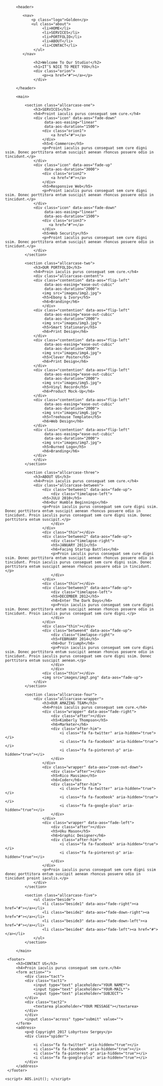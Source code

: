 <!DOCTYPE html>
<html>
<head>
    <meta charset="UTF-8">
    <title>Golden</title>
    <link rel="icon" type="image/x-icon" href="images/gold.ico"/>
    <link rel="stylesheet" href="styles/styles.css">
    <link rel="stylesheet" href="styles/stylename.css">
    <link rel="stylesheet" href="styles/font-awesome.min.css">
    <link rel="stylesheet" href="icon/css/font-awesome.min.css">
    <link rel="stylesheet" href="aos-master/dist/aos.css">
    <script src="aos-master/dist/aos.js"></script>

</head>
<body>
   
         <header>

            <nav>
                <p class="logo">Golden</p>
                <ul class="about">
                     <li>HOME</li>
                     <li>SERVICES</li>
                     <li>PORTFOLIO</li>
                     <li>ABOUT</li>
                     <li>CONTACT</li>
                 </ul>
            </nav>

                 <h2>Welcome To Our Studio!</h2>
                 <h1>IT’S NICE TO MEET YOU</h1>
                 <div class="orion">
                     <p><a href="#"></a></p>
                 </div>

         </header>

         <main>

             <section class="allcarcase-one">
                 <h3>SERVICES</h3>
                 <h4>Proint iaculis purus conseguat sem cure.</h4>
                 <div class="icon" data-aos="fade-down"
                      data-aos-easing="linear"
                      data-aos-duration="1500">
                     <div class="orion1">
                         <a href="#"></a>
                     </div>
                     <h5>E-Commerce</h5>
                     <p>Proint iaculis purus conseguat sem cure digni ssim. Donec porttitora entum suscipit aenean rhoncus posuere odio in tincidunt.</p>
                 </div>
                 <div class="icon" data-aos="fade-up"
                      data-aos-duration="3000">
                     <div class="orion2">
                         <a href="#"></a>
                     </div>
                     <h5>Responsive Web</h5>
                     <p>Proint iaculis purus conseguat sem cure digni ssim. Donec porttitora entum suscipit aenean rhoncus posuere odio in tincidunt.</p>
                 </div>
                 <div class="icon" data-aos="fade-down"
                      data-aos-easing="linear"
                      data-aos-duration="1500">
                     <div class="orion3">
                        <a href="#"></a>
                     </div>
                     <h5>Web Security</h5>
                     <p>Proint iaculis purus conseguat sem cure digni ssim. Donec porttitora entum suscipit aenean rhoncus posuere odio in tincidunt.</p>
                 </div>
             </section>

             <section class="allcarcase-two">
                 <h3>OUR PORTFOLIO</h3>
                 <h4>Proin iaculis purus conseguat sem cure.</h4>
                 <div class="allcarcase-content">
                 <div class="contention" data-aos="flip-left"
                      data-aos-easing="ease-out-cubic"
                      data-aos-duration="2000">
                     <img src="images/img2.jpg">
                     <h5>Ebony & Ivory</h5>
                     <h6>Branding</h6>
                     </div>
                 <div class="contention" data-aos="flip-left"
                      data-aos-easing="ease-out-cubic"
                      data-aos-duration="2000">
                     <img src="images/img3.jpg">
                     <h5>Smart Stationary</h5>
                     <h6>Print Design</h6>
                 </div>
                 <div class="contention" data-aos="flip-left"
                      data-aos-easing="ease-out-cubic"
                      data-aos-duration="2000">
                     <img src="images/img4.jpg">
                     <h5>Clever Poster</h5>
                     <h6>Print Design</h6>
                 </div>
                 <div class="contention" data-aos="flip-left"
                      data-aos-easing="ease-out-cubic"
                      data-aos-duration="2000">
                     <img src="images/img5.jpg">
                     <h5>Vinyl Record</h5>
                     <h6>Product Mock-Up</h6>
                 </div>
                 <div class="contention" data-aos="flip-left"
                      data-aos-easing="ease-out-cubic"
                      data-aos-duration="2000">
                     <img src="images/img6.jpg">
                     <h5>Treehouse Template</h5>
                     <h6>Web Design</h6>
                 </div>
                 <div class="contention" data-aos="flip-left"
                      data-aos-easing="ease-out-cubic"
                      data-aos-duration="2000">
                     <img src="images/img7.jpg">
                     <h5>Burned Logo</h5>
                     <h6>Branding</h6>
                 </div>
                 </div>
             </section>

             <section class="allcarcase-three">
                 <h3>ABOUT US</h3>
                 <h4>Proin iaculis purus conseguat sem cure.</h4>
                 <div class="allcarcase-between">
                     <div class="between1" data-aos="fade-up">
                         <div class="timelapse-left">
                     <h5>JULU 2010</h5>
                     <h6>Our Humble Beginnings</h6>
                     <p>Proin iaculis purus conseguat sem cure digni ssim. Donec porttitora entum suscipit aenean rhoncus posuere odio in tincidunt. Proin iaculis purus conseguat sem cure digni ssim. Donec porttitora entum suscipit.</p>
                         </div>
                     </div>
                     <div class="thin"></div>
                     <div class="between2" data-aos="fade-up">
                         <div class="timelapse-right">
                         <h5>JANUARY 2011</h5>
                         <h6>Facing Startup Battles</h6>
                         <p>Proin iaculis purus conseguat sem cure digni ssim. Donec porttitora entum suscipit aenean rhoncus posuere odio in tincidunt. Proin iaculis purus conseguat sem cure digni ssim. Donec porttitora entum suscipit aenean rhoncus posuere odio in tincidunt.</p>
                         </div>
                     </div>
                     <div class="thin"></div>
                     <div class="between3" data-aos="fade-up">
                         <div class="timelapse-left">
                         <h5>DECEMBER 2012</h5>
                         <h6>Enter The Dark Days</h6>
                         <p>Proin iaculis purus conseguat sem cure digni ssim. Donec porttitora entum suscipit aenean rhoncus posuere odio in tincidunt. Proin iaculis purus conseguat sem cure digni.</p>
                         </div>
                     </div>
                     <div class="thin"></div>
                     <div class="between4" data-aos="fade-up">
                         <div class="timelapse-right">
                         <h5>FEBRUARY 2014</h5>
                         <h6>Our Triumph</h6>
                         <p>Proin iaculis purus conseguat sem cure digni ssim. Donec porttitora entum suscipit aenean rhoncus posuere odio in tincidunt. Proin iaculis purus conseguat sem cure digni ssim. Donec porttitora entum suscipit aenean.</p>
                         </div>
                         </div>
                     <div class="thin"></div>
                     <img src="images/img7.png" data-aos="fade-up">
                 </div>
             </section>

             <section class="allcarcase-four">
                 <div class="allcarcase-wrapper">
                     <h3>OUR AMAZING TEAM</h3>
                     <h4>Proin iaculis purus conseguat sem cure.</h4>
                     <div class="wrapper" data-aos="fade-right">
                         <div class="after"></div>
                         <h5>Kimberly Thompson</h5>
                         <h6>Marketer</h6>
                         <div class="after-him">
                             <i class="fa fa-twitter" aria-hidden="true"></i>
                             <i class="fa fa-facebook" aria-hidden="true"></i>
                             <i class="fa fa-pinterest-p" aria-hidden="true"></i>
                         </div>
                     </div>
                     <div class="wrapper" data-aos="zoom-out-down">
                         <div class="after"></div>
                         <h5>Rico Massimo</h5>
                         <h6>Coder</h6>
                         <div class="after-him">
                             <i class="fa fa-twitter" aria-hidden="true"></i>
                             <i class="fa fa-facebook" aria-hidden="true"></i>
                             <i class="fa fa-google-plus" aria-hidden="true"></i>
                         </div>
                     </div>
                     <div class="wrapper" data-aos="fade-left">
                         <div class="after"></div>
                         <h5>Uku Mason</h5>
                         <h6>Graphic Designer</h6>
                         <div class="after-him">
                             <i class="fa fa-facebook" aria-hidden="true"></i>
                             <i class="fa fa-pinterest-p" aria-hidden="true"></i>
                         </div>
                     </div>
                     <p>Proin iaculis purus conseguat sem cure digni ssim donec porttitora entum suscipit aenean rhoncus posuere odio in tincidunt proint iaculis.</p>
                 </div>
             </section>

             <section class="allcarcase-five">
                 <ul class="beside">
                     <li class="beside1" data-aos="fade-right"><a href="#"></a></li>
                     <li class="beside2" data-aos="fade-down-right"><a href="#"></a></li>
                     <li class="beside3" data-aos="fade-down-left"><a href="#"></a></li>
                     <li class="beside4" data-aos="fade-left"><a href="#"></a></li>
                 </ul>
             </section>

         </main>

     <footer>
         <h3>CONTACT US</h3>
         <h4>Proin iaculis purus conseguat sem cure.</h4>
         <form action="">
             <div class="tact">
             <div class="tact1">
                 <input type="text" placeholder="YOUR NAME*">
                 <input type="text" placeholder="YOUR-MAIL*">
                 <input type="text" placeholder="SUBJECT">
             </div>
             <div class="tact2">
                 <textarea placeholder="YOUR MESSAGE"></textarea>
             </div>
             </div>
             <input class="across" type="submit" value="">
         </form>
         <address>
             <p>@ Copyright 2017 Lobyrtsov Sergey</p>
             <div class="spider">

                 <i class="fa fa-twitter" aria-hidden="true"></i>
                 <i class="fa fa-facebook" aria-hidden="true"></i>
                 <i class="fa fa-pinterest-p" aria-hidden="true"></i>
                 <i class="fa fa-google-plus" aria-hidden="true"></i>
             </div>
         </address>
     </footer>
     
    <script> AOS.init(); </script>  
    
</body>
</html>
